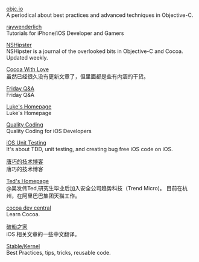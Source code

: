 [objc.io](http://www.objc.io)  
A periodical about best practices and advanced techniques in Objective-C.  

[raywenderlich](http://www.raywenderlich.com/)  
Tutorials for iPhone/iOS Developer and Gamers  

[NSHipster](http://nshipster.com)  
NSHipster is a journal of the overlooked bits in Objective-C and Cocoa. Updated weekly.  

[Cocoa With Love](http://www.cocoawithlove.com)  
虽然已经很久没有更新文章了，但里面都是些有内涵的干货。 

[Friday Q&A](http://www.mikeash.com/pyblog/)  
Friday Q&A  

[Luke's Homepage](http://geeklu.com/)  
Luke's Homepage

[Quality Coding](http://qualitycoding.org/)  
Quality Coding for iOS Developers  

[iOS Unit Testing](http://iosunittesting.com/)  
It's about TDD, unit testing, and creating bug free iOS code on iOS.

[唐巧的技术博客](http://blog.devtang.com/blog/archives/)  
唐巧的技术博客

[Ted's Homepage](http://wufawei.com)  
@吴发伟Ted,研究生毕业后加入安全公司趋势科技（Trend Micro)。 目前在杭州，在阿里巴巴集团天猫工作。

[cocoa dev central](http://cocoadevcentral.com/)  
Learn Cocoa.

[破船之家](http://beyondvincent.com)  
iOS 相关文章的一些中文翻译。  

[Stable/Kernel](http://stablekernel.com/blog/)  
Best Practices, tips, tricks, reusable code.
